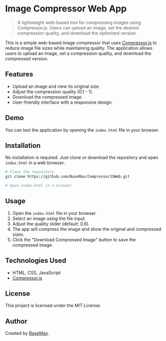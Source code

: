 # Image Compressor Web App

> A lightweight web-based tool for compressing images using Compressor.js. Users can upload an image, set the desired compression quality, and download the optimized version.

This is a simple web-based image compressor that uses [Compressor.js](https://github.com/fengyuanchen/compressorjs) to reduce image file sizes while maintaining quality. The application allows users to upload an image, set a compression quality, and download the compressed version.

## Features

- Upload an image and view its original size.
- Adjust the compression quality (0.1 - 1).
- Download the compressed image.
- User-friendly interface with a responsive design.

## Demo

You can test the application by opening the `index.html` file in your browser.

## Installation

No installation is required. Just clone or download the repository and open `index.html` in a web browser.

```sh
# Clone the repository
git clone https://github.com/BaseMax/CompressorJSWeb.git

# Open index.html in a browser
```

## Usage

1. Open the `index.html` file in your browser.
2. Select an image using the file input.
3. Adjust the quality slider (default: 0.6).
4. The app will compress the image and show the original and compressed sizes.
5. Click the "Download Compressed Image" button to save the compressed image.

## Technologies Used

- HTML, CSS, JavaScript
- [Compressor.js](https://github.com/fengyuanchen/compressorjs)

## License

This project is licensed under the MIT License.

## Author

Created by [BaseMax](https://github.com/BaseMax).
